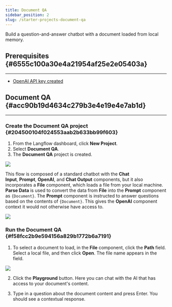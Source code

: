 ```yaml
---
title: Document QA
sidebar_position: 2
slug: /starter-projects-document-qa
---
```




Build a question-and-answer chatbot with a document loaded from local memory.


## Prerequisites {#6555c100a30e4a21954af25e2e05403a}


---


- [OpenAI API key created](https://platform.openai.com/)

## Document QA {#acc90b19d4634c279b3e4e19e4e7ab1d}


---


### Create the Document QA project {#204500104f024553aab2b633bb99f603}

1. From the Langflow dashboard, click **New Project**.
2. Select **Document QA**.
3. The **Document QA** project is created.

![](./626991262.png)


This flow is composed of a standard chatbot with the **Chat Input**, **Prompt**, **OpenAI**, and **Chat Output** components, but it also incorporates a **File** component, which loads a file from your local machine. **Parse Data** is used to convert the data from **File** into the **Prompt** component as `{Document}`. The **Prompt** component is instructed to answer questions based on the contents of `{Document}`. This gives the **OpenAI** component context it would not otherwise have access to.


![](./1140665127.png)


### Run the Document QA {#f58fcc2b9e594156a829b1772b6a7191}


1. To select a document to load, in the **File** component, click the **Path** field. Select a local file, and then click **Open**. The file name appears in the field.


![](./1073956357.png)


2. Click the **Playground** button. Here you can chat with the AI that has access to your document's content.


3. Type in a question about the document content and press Enter. You should see a contextual response.

